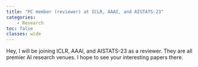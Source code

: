 ```yaml
---
title: "PC member (reviewer) at ICLR, AAAI, and AISTATS-23"
categories: 
    - Research
toc: false
classes: wide
---
```


Hey, I will be joining ICLR, AAAI, and AISTATS-23 as a reviewer. 
They are all premier AI research venues.
I hope to see your interesting papers there.